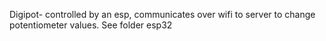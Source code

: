 Digipot- controlled by an esp, communicates over wifi to server to change potentiometer values. See folder esp32
